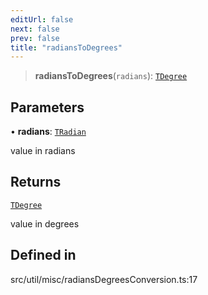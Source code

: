 ```yaml
---
editUrl: false
next: false
prev: false
title: "radiansToDegrees"
---
```


> **radiansToDegrees**(`radians`): [`TDegree`](/api/type-aliases/tdegree/)

## Parameters

• **radians**: [`TRadian`](/api/type-aliases/tradian/)

value in radians

## Returns

[`TDegree`](/api/type-aliases/tdegree/)

value in degrees

## Defined in

src/util/misc/radiansDegreesConversion.ts:17
